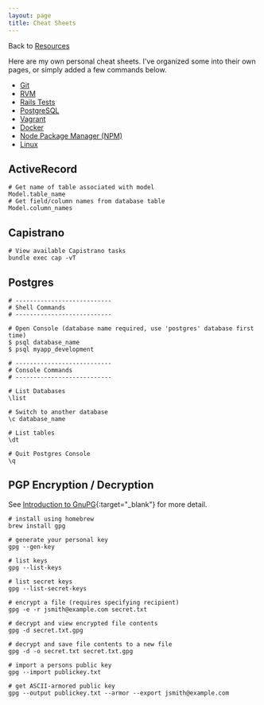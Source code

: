 ```yaml
---
layout: page
title: Cheat Sheets
---
```


Back to [Resources](/resources/)

Here are my own personal cheat sheets. I've organized some into their own pages, or simply added a few commands below.

* [Git](/resources/cheat-sheets/git/)
* [RVM](/resources/cheat-sheets/rvm/)
* [Rails Tests](/resources/cheat-sheets/rails-tests/)
* [PostgreSQL](/resources/cheat-sheets/postgresql/)
* [Vagrant](/resources/cheat-sheets/vagrant/)
* [Docker](/resources/cheat-sheets/docker/)
* [Node Package Manager (NPM)](/resources/cheat-sheets/npm/)
* [Linux](/resources/cheat-sheets/linux/)

## ActiveRecord

```
# Get name of table associated with model
Model.table_name
# Get field/column names from database table
Model.column_names
```

## Capistrano

```
# View available Capistrano tasks
bundle exec cap -vT
```

## Postgres
```
# ---------------------------
# Shell Commands
# ---------------------------

# Open Console (database name required, use 'postgres' database first time)
$ psql database_name
$ psql myapp_development

# ---------------------------
# Console Commands
# ---------------------------

# List Databases
\list

# Switch to another database
\c database_name

# List tables
\dt

# Quit Postgres Console
\q
```

## PGP Encryption / Decryption
See [Introduction to GnuPG](http://www.ianatkinson.net/computing/gnupg.htm){:target="_blank"} for more detail.

```
# install using homebrew
brew install gpg

# generate your personal key
gpg --gen-key

# list keys
gpg --list-keys

# list secret keys
gpg --list-secret-keys

# encrypt a file (requires specifying recipient)
gpg -e -r jsmith@example.com secret.txt

# decrypt and view encrypted file contents
gpg -d secret.txt.gpg

# decrypt and save file contents to a new file
gpg -d -o secret.txt secret.txt.gpg

# import a persons public key
gpg --import publickey.txt

# get ASCII-armored public key
gpg --output publickey.txt --armor --export jsmith@example.com
```
